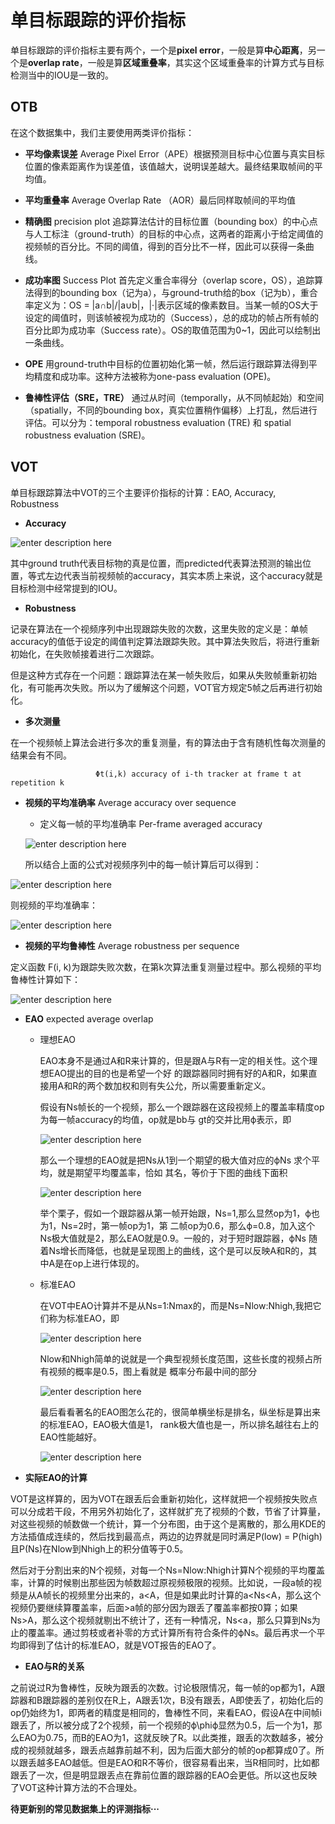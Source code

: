 # 单目标跟踪的评价指标

单目标跟踪的评价指标主要有两个，一个是**pixel error**，一般是算**中心距离**，另一个是**overlap rate**，一般是算**区域重叠率**，其实这个区域重叠率的计算方式与目标检测当中的IOU是一致的。


## OTB

在这个数据集中，我们主要使用两类评价指标：

* **平均像素误差** Average Pixel Error（APE）根据预测目标中心位置与真实目标位置的像素距离作为误差值，该值越大，说明误差越大。最终结果取帧间的平均值。

* **平均重叠率** Average Overlap Rate （AOR）最后同样取帧间的平均值

* **精确图** precision plot 追踪算法估计的目标位置（bounding box）的中心点与人工标注（ground-truth）的目标的中心点，这两者的距离小于给定阈值的视频帧的百分比。不同的阈值，得到的百分比不一样，因此可以获得一条曲线。

* **成功率图** Success Plot 首先定义重合率得分（overlap score，OS），追踪算法得到的bounding box（记为a），与ground-truth给的box（记为b），重合率定义为：OS = |a∩b|/|a∪b|，|·|表示区域的像素数目。当某一帧的OS大于设定的阈值时，则该帧被视为成功的（Success），总的成功的帧占所有帧的百分比即为成功率（Success rate）。OS的取值范围为0~1，因此可以绘制出一条曲线。

* **OPE** 用ground-truth中目标的位置初始化第一帧，然后运行跟踪算法得到平均精度和成功率。这种方法被称为one-pass evaluation (OPE)。

* **鲁棒性评估（SRE，TRE）** 通过从时间（temporally，从不同帧起始）和空间（spatially，不同的bounding box，真实位置稍作偏移）上打乱，然后进行评估。可以分为：temporal robustness evaluation (TRE) 和 spatial robustness evaluation (SRE)。


## VOT

单目标跟踪算法中VOT的三个主要评价指标的计算：EAO, Accuracy, Robustness 

* **Accuracy**

![enter description here](./images/1595728957960.png)

其中ground truth代表目标物的真是位置，而predicted代表算法预测的输出位置，等式左边代表当前视频帧的accuracy，其实本质上来说，这个accuracy就是目标检测中经常提到的IOU。

* **Robustness**

记录在算法在一个视频序列中出现跟踪失败的次数，这里失败的定义是：单帧accuracy的值低于设定的阈值判定算法跟踪失败。其中算法失败后，将进行重新初始化，在失败帧接着进行二次跟踪。

但是这种方式存在一个问题：跟踪算法在某一帧失败后，如果从失败帧重新初始化，有可能再次失败。所以为了缓解这个问题，VOT官方规定5帧之后再进行初始化。

* **多次测量**

在一个视频帧上算法会进行多次的重复测量，有的算法由于含有随机性每次测量的结果会有不同。

                       Φt(i,k) accuracy of i-th tracker at frame t at repetition k

* **视频的平均准确率** Average accuracy over sequence

	* 定义每一帧的平均准确率 Per-frame averaged accuracy

	![enter description here](./images/1595729563035.png)
	
	所以结合上面的公式对视频序列中的每一帧计算后可以得到：
	
	
![enter description here](./images/1595729626611.png)

则视频的平均准确率：

![enter description here](./images/1595729662703.png)

* **视频的平均鲁棒性** Average robustness per sequence

定义函数 F(i, k)为跟踪失败次数，在第k次算法重复测量过程中。那么视频的平均鲁棒性计算如下：

![enter description here](./images/1595729943510.png)

* **EAO** expected average overlap

	* 理想EAO
	
	  EAO本身不是通过A和R来计算的，但是跟A与R有一定的相关性。这个理想EAO提出的目的也是希望一个好       的跟踪器同时拥有好的A和R，如果直接用A和R的两个数加权和则有失公允，所以需要重新定义。
	
	  假设有Ns帧长的一个视频，那么一个跟踪器在这段视频上的覆盖率精度op为每一帧accuracy的均值，op就是bb与       gt的交并比用ϕ表示，即
	
	    ![enter description here](./images/1595734096380.png)
		 
	   那么一个理想的EAO就是把Ns从1到一个期望的极大值对应的ϕNs 求个平均，就是期望平均覆盖率，恰如          其名，等价于下图的曲线下面积
	   
	   ![enter description here](./images/1595734211344.png)
	   
	   举个栗子，假如一个跟踪器从第一帧开始跟，Ns=1,那么显然op为1，ϕ也为1，Ns=2时，第一帧op为1，第        二帧op为0.6，那么ϕ=0.8，加入这个Ns极大值就是2，那么EAO就是0.9。一般的，对于短时跟踪器，ϕNs        随着Ns增长而降低，也就是呈现图上的曲线，这个是可以反映A和R的，其中A是在op上进行体现的。
	   
	* 标准EAO

       在VOT中EAO计算并不是从Ns=1:Nmax的，而是Ns=Nlow:Nhigh,我把它们称为标准EAO，即
	   
	   ![enter description here](./images/1595734557152.png)
	   
	   Nlow和Nhigh简单的说就是一个典型视频长度范围，这些长度的视频占所有视频的概率是0.5，图上看就是          概率分布最中间的部分
	   
	   ![enter description here](./images/1595734689499.png)
	   
	   最后看看著名的EAO图怎么花的，很简单横坐标是排名，纵坐标是算出来的标准EAO，EAO极大值是1，          rank极大值也是一，所以排名越往右上的EAO性能越好。
	   
	   ![enter description here](./images/1595734741990.png)
	   
* **实际EAO的计算**

VOT是这样算的，因为VOT在跟丢后会重新初始化，这样就把一个视频按失败点可以分成若干段，不用另外初始化了，这样就扩充了视频的个数，节省了计算量，对这些视频的帧数做一个统计，算一个分布图，由于这个是离散的，那么用KDE的方法插值成连续的，然后找到最高点，两边的边界就是同时满足P(low) = P(high)且P(Ns)在Nlow到Nhigh上的积分值等于0.5。

然后对于分割出来的N个视频，对每一个Ns=Nlow:Nhigh计算N个视频的平均覆盖率，计算的时候剔出那些因为帧数超过原视频极限的视频。比如说，一段a帧的视频是从A帧长的视频里分出来的，a<A，但是如果此时计算的a<Ns<A，那么这个视频仍要继续算覆盖率，后面>a帧的部分因为跟丢了覆盖率都按0算；如果Ns>A，那么这个视频就剔出不统计了，还有一种情况，Ns<a，那么只算到Ns为止的覆盖率。通过剪枝或者补零的方式计算所有符合条件的ϕNs。最后再求一个平均即得到了估计的标准EAO，就是VOT报告的EAO了。

* **EAO与R的关系**

之前说过R为鲁棒性，反映为跟丢的次数。讨论极限情况，每一帧的op都为1，A跟踪器和B跟踪器的差别仅在R上，A跟丢1次，B没有跟丢，A即使丢了，初始化后的op仍始终为1，即两者的精度是相同的，鲁棒性不同，来看EAO，假设A在中间帧i跟丢了，所以被分成了2个视频，前一个视频的ϕ\phiϕ显然为0.5，后一个为1，那么EAO为0.75，而B的EAO为1，这就反映了R。以此类推，跟丢的次数越多，被分成的视频就越多，跟丢点越靠前越不利，因为后面大部分的帧的op都算成0了。所以跟丢越多EAO越低。但是EAO和R不等价，很容易看出来，当R相同时，比如都跟丢了一次，但是明显跟丢点在靠前位置的跟踪器的EAO会更低。所以这也反映了VOT这种计算方法的不合理处。


**待更新别的常见数据集上的评测指标···**